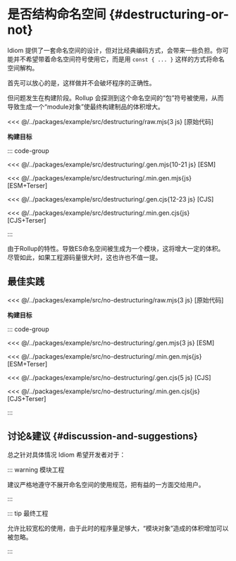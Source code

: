 # 是否结构命名空间 {#destructuring-or-not}

Idiom 提供了一套命名空间的设计，但对比经典编码方式，会带来一些负担。你可能并不希望带着命名空间符号使用它，而是用 `const { ... }` 这样的方式将命名空间解构。

首先可以放心的是，这样做并不会破坏程序的正确性。

但问题发生在构建阶段。Rollup 会探测到这个命名空间的“包”符号被使用，从而导致生成一个“module对象”使最终构建制品的体积增大。

<<< @/../packages/example/src/destructuring/raw.mjs{3 js} [原始代码]

**构建目标**

::: code-group

<<< @/../packages/example/src/destructuring/.gen.mjs{10-21 js} [ESM]

<<< @/../packages/example/src/destructuring/.min.gen.mjs{js} [ESM+Terser]

<<< @/../packages/example/src/destructuring/.gen.cjs{12-23 js} [CJS]

<<< @/../packages/example/src/destructuring/.min.gen.cjs{js} [CJS+Terser]

:::

由于Rollup的特性。导致ES命名空间被生成为一个模块，这将增大一定的体积。尽管如此，如果工程源码量很大时，这也许也不值一提。

## 最佳实践

<<< @/../packages/example/src/no-destructuring/raw.mjs{3 js} [原始代码]

**构建目标**

::: code-group

<<< @/../packages/example/src/no-destructuring/.gen.mjs{3 js} [ESM]

<<< @/../packages/example/src/no-destructuring/.min.gen.mjs{js} [ESM+Terser]

<<< @/../packages/example/src/no-destructuring/.gen.cjs{5 js} [CJS]

<<< @/../packages/example/src/no-destructuring/.min.gen.cjs{js} [CJS+Terser]

:::

## 讨论&建议 {#discussion-and-suggestions}

总之针对具体情况 Idiom 希望开发者对于：

::: warning 模块工程

建议严格地遵守不展开命名空间的使用规范，把有益的一方面交给用户。

:::

::: tip 最终工程

允许比较宽松的使用，由于此时的程序量足够大，“模块对象”造成的体积增加可以被忽略。

:::

